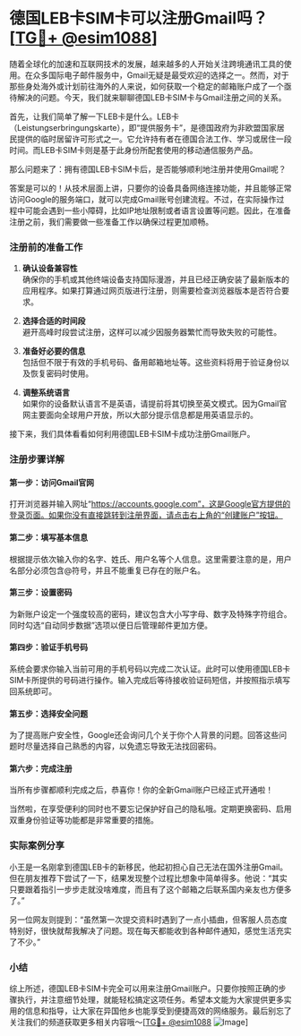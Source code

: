 # 德国LEB卡SIM卡可以注册Gmail吗？[[TG💪+ @esim1088](https://t.me/s/esim1088)]

随着全球化的加速和互联网技术的发展，越来越多的人开始关注跨境通讯工具的使用。在众多国际电子邮件服务中，Gmail无疑是最受欢迎的选择之一。然而，对于那些身处海外或计划前往海外的人来说，如何获取一个稳定的邮箱账户成了一个亟待解决的问题。今天，我们就来聊聊德国LEB卡SIM卡与Gmail注册之间的关系。

首先，让我们简单了解一下LEB卡是什么。LEB卡（Leistungserbringungskarte），即“提供服务卡”，是德国政府为非欧盟国家居民提供的临时居留许可形式之一。它允许持有者在德国合法工作、学习或居住一段时间。而LEB卡SIM卡则是基于此身份所配套使用的移动通信服务产品。

那么问题来了：拥有德国LEB卡SIM卡后，是否能够顺利地注册并使用Gmail呢？

答案是可以的！从技术层面上讲，只要你的设备具备网络连接功能，并且能够正常访问Google的服务端口，就可以完成Gmail账号创建流程。不过，在实际操作过程中可能会遇到一些小障碍，比如IP地址限制或者语言设置等问题。因此，在准备注册之前，我们需要做一些准备工作以确保过程更加顺畅。

### 注册前的准备工作

1. **确认设备兼容性**  
   确保你的手机或其他终端设备支持国际漫游，并且已经正确安装了最新版本的应用程序。如果打算通过网页版进行注册，则需要检查浏览器版本是否符合要求。

2. **选择合适的时间段**  
   避开高峰时段尝试注册，这样可以减少因服务器繁忙而导致失败的可能性。

3. **准备好必要的信息**  
   包括但不限于有效的手机号码、备用邮箱地址等。这些资料将用于验证身份以及恢复密码时使用。

4. **调整系统语言**  
   如果你的设备默认语言不是英语，请提前将其切换至英文模式。因为Gmail官网主要面向全球用户开放，所以大部分提示信息都是用英语显示的。

接下来，我们具体看看如何利用德国LEB卡SIM卡成功注册Gmail账户。

### 注册步骤详解

#### 第一步：访问Gmail官网
打开浏览器并输入网址“https://accounts.google.com”，这是Google官方提供的登录页面。如果你没有直接跳转到注册界面，请点击右上角的“创建账户”按钮。

#### 第二步：填写基本信息
根据提示依次输入你的名字、姓氏、用户名等个人信息。这里需要注意的是，用户名部分必须包含@符号，并且不能重复已存在的账户名。

#### 第三步：设置密码
为新账户设定一个强度较高的密码，建议包含大小写字母、数字及特殊字符组合。同时勾选“自动同步数据”选项以便日后管理邮件更加方便。

#### 第四步：验证手机号码
系统会要求你输入当前可用的手机号码以完成二次认证。此时可以使用德国LEB卡SIM卡所提供的号码进行操作。输入完成后等待接收验证码短信，并按照指示填写回系统即可。

#### 第五步：选择安全问题
为了提高账户安全性，Google还会询问几个关于你个人背景的问题。回答这些问题时尽量选择自己熟悉的内容，以免遗忘导致无法找回密码。

#### 第六步：完成注册
当所有步骤都顺利完成之后，恭喜你！你的全新Gmail账户已经正式开通啦！

当然啦，在享受便利的同时也不要忘记保护好自己的隐私哦。定期更换密码、启用双重身份验证等功能都是非常重要的措施。

### 实际案例分享

小王是一名刚拿到德国LEB卡的新移民，他起初担心自己无法在国外注册Gmail。但在朋友推荐下尝试了一下，结果发现整个过程比想象中简单得多。他说：“其实只要跟着指引一步步走就没啥难度，而且有了这个邮箱之后联系国内亲友也方便多了。”

另一位网友则提到：“虽然第一次提交资料时遇到了一点小插曲，但客服人员态度特别好，很快就帮我解决了问题。现在每天都能收到各种邮件通知，感觉生活充实了不少。”

### 小结

综上所述，德国LEB卡SIM卡完全可以用来注册Gmail账户。只要你按照正确的步骤执行，并注意细节处理，就能轻松搞定这项任务。希望本文能为大家提供更多实用的信息和指导，让大家在异国他乡也能享受到便捷高效的网络服务。最后别忘了关注我们的频道获取更多相关内容哦～[[TG💪+ @esim1088](https://t.me/s/esim1088) ![Image](https://i.postimg.cc/4NQfJmqS/Snipaste-2025-05-13-00-14-12.png)]
